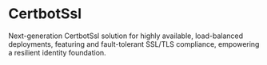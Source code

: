 # CertbotSsl
Next-generation CertbotSsl solution for highly available, load-balanced deployments, featuring and fault-tolerant SSL/TLS compliance, empowering a resilient identity foundation.
